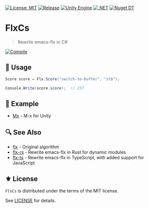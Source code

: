 [![License: MIT](https://img.shields.io/badge/License-MIT-green.svg)](https://opensource.org/licenses/MIT)
[![Release](https://img.shields.io/github/tag/jcs090218/FlxCs.svg?label=release&logo=github)](https://github.com/jcs090218/FlxCs/releases/latest)
[![Unity Engine](https://img.shields.io/badge/unity-2023.1.11f1-black.svg?style=flat&logo=unity)](https://unity3d.com/get-unity/download/archive)
[![.NET](https://img.shields.io/badge/.NET-2.0-blueviolet.svg)](https://learn.microsoft.com/en-us/dotnet/standard/net-standard?tabs=net-standard-1-0)
[![Nuget DT](https://img.shields.io/nuget/dt/FlxCs?logo=nuget&logoColor=49A2E6)](https://www.nuget.org/packages/FlxCs/)

# FlxCs
> Rewrite emacs-flx in C#

[![Compile](https://github.com/jcs090218/FlxCs/actions/workflows/compile.yml/badge.svg)](https://github.com/jcs090218/FlxCs/actions/workflows/compile.yml)

## 🔨 Usage

```cs
Score score = Flx.Score("switch-to-buffer", "stb");

Console.Write(score.score);  // 237
```

## 📂 Example

- [Mx][] - M-x for Unity

## 🔍 See Also

- [flx][] - Original algorithm
- [flx-rs][] - Rewrite emacs-flx in Rust for dynamic modules
- [flx-ts][] - Rewrite emacs-flx in TypeScript, with added support for JavaScript

## ⚜️ License

`FlxCs` is distributed under the terms of the MIT license.

See [LICENSE](./LICENSE) for details.


<!-- Links -->

[Mx]: https://github.com/jcs090218/Unity.Mx

[flx]: https://github.com/lewang/flx
[flx-rs]: https://github.com/jcs090218/flx-rs
[flx-ts]: https://github.com/jcs090218/flx-ts
